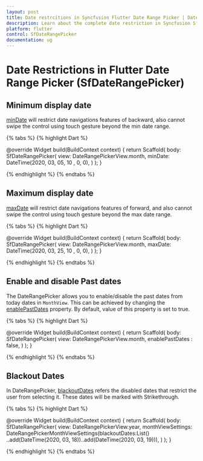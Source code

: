 ```yaml
---
layout: post
title: Date restrcitions in Syncfusion Flutter Date Range Picker | Date Picker | Date Selection | Syncfusion
description: Learn about the complete date restriction in Syncfusion SfDateRangePicker widget in Flutter
platform: flutter
control: SfDateRangePicker
documentation: ug
---
```


# Date Restrictions in Flutter Date Range Picker (SfDateRangePicker)

## Minimum display date
[minDate](https://pub.dev/documentation/syncfusion_flutter_datepicker/latest/datepicker/SfDateRangePicker/minDate.html) will restrict date navigations features of backward, also cannot swipe the control using touch gesture beyond the min date range.

{% tabs %}
{% highlight Dart %}

@override
Widget build(BuildContext context) {
    return Scaffold(
       body: SfDateRangePicker(
      view: DateRangePickerView.month,
      minDate: DateTime(2020, 03, 05, 10 , 0, 0),
     )
  );
}

{% endhighlight %}
{% endtabs %}

## Maximum display date
[maxDate](https://pub.dev/documentation/syncfusion_flutter_datepicker/latest/datepicker/SfDateRangePicker/maxDate.html) will restrict date navigations features of forward, and also cannot swipe the control using touch gesture beyond the max date range.

{% tabs %}
{% highlight Dart %}

@override
Widget build(BuildContext context) {
    return Scaffold(
       body: SfDateRangePicker(
       view: DateRangePickerView.month,
       maxDate: DateTime(2020, 03, 25, 10 , 0, 0),
       )
   );
}

{% endhighlight %}
{% endtabs %}

## Enable and disable Past dates

The DateRangePicker allows you to enable/disable the past dates from today dates in `MonthView`. This can be achieved by changing the [enablePastDates](https://pub.dev/documentation/syncfusion_flutter_datepicker/latest/datepicker/SfDateRangePicker/enablePastDates.html) property. By default, value of this property is set to true.

{% tabs %}
{% highlight Dart %}

@override
Widget build(BuildContext context) {
    return Scaffold(
       body: SfDateRangePicker(
       view: DateRangePickerView.month,
       enablePastDates : false,
     )
   );
}

{% endhighlight %}
{% endtabs %}

## Blackout Dates
In DateRangePicker, [blackoutDates](https://pub.dev/documentation/syncfusion_flutter_datepicker/latest/datepicker/DateRangePickerMonthViewSettings/blackoutDates.html) refers the disabled dates that restrict the user from selecting it. These dates will be marked with Strikethrough.

{% tabs %}
{% highlight Dart %}

@override
Widget build(BuildContext context) {
    return Scaffold(
       body: SfDateRangePicker(
       view: DateRangePickerView.year,
       monthViewSettings: DateRangePickerMonthViewSettings(blackoutDates:List<DateTime>()
                ..add(DateTime(2020, 03, 18))..add(DateTime(2020, 03, 19))),
       )
   );
}

{% endhighlight %}
{% endtabs %}


